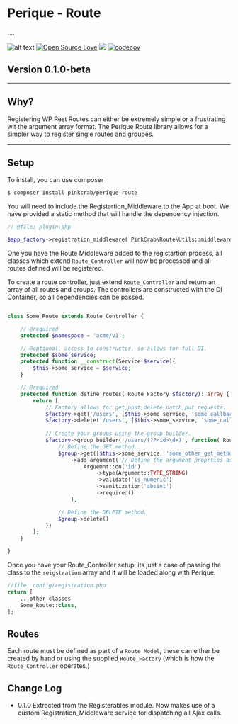 # Perique - Route

....

![alt text](https://img.shields.io/badge/Current_Version-0.1.0-yellow.svg?style=flat " ") 
[![Open Source Love](https://badges.frapsoft.com/os/mit/mit.svg?v=102)]()
![](https://github.com/Pink-Crab/Perique-Ajax/workflows/GitHub_CI/badge.svg " ")
[![codecov](https://codecov.io/gh/Pink-Crab/Perique-Ajax/branch/master/graph/badge.svg?token=NEZOz6FsKK)](https://codecov.io/gh/Pink-Crab/Perique-Ajax)

## Version 0.1.0-beta ##

****

## Why? ##

Registering WP Rest Routes can either be extremely simple or a frustrating wit the argument array format. The Perique Route library allows for a simpler way to register single routes and groupes.

****

## Setup ##

To install, you can use composer
```bash
$ composer install pinkcrab/perique-route
```

You will need to include the Registartion_Middleware to the App at boot. We have provided a static method that will handle the dependency injection.

```php
// @file: plugin.php

$app_factory->registration_middleware( PinkCrab\Route\Utils::middleware_provider() );
```
One you have the Route Middleware added to the registartion process, all classes which extend `Route_Controller` will now be processed and all routes defined will be registered.

To create a route controller, just extend `Route_Controller` and return an array of all routes and groups. The controllers are constructed with the DI Container, so all dependencies can be passed. 

```php

class Some_Route extends Route_Controller {

    // @required
    protected $namespace = 'acme/v1';

    // @optional, access to constructor, so allows for full DI.
    protected $some_service;
    protected function __construct(Service $service){
        $this->some_service = $service;
    }

    // @required
    protected function define_routes( Route_Factory $factory): array {
        return [
            // Factory allows for get,post,delete,patch,put requests.
            $factory->get('/users', [$this->some_service, 'some_callback_index' ]),
            $factory->delete('/users', [$this->some_service, 'some_callback_delete' ]),
            
            // Create your groups using the group builder.
            $factory->group_builder('/users/(?P<id>\d+)', function( Route_Group $group) : Route_Group {
                // Define the GET method.
                $group->get([$this->some_service, 'some_other_get_method'])
                    ->add_argument( // Define the argument proprties as per WP API
                        Arguemnt::on('id')
                            ->type(Argument::TYPE_STRING)
                            ->validate('is_numeric')
                            ->sanitization('absint')
                            ->required()
                    );

                // Define the DELETE method.
                $group->delete()
            })
        ];
    }

}
```

Once you have your Route_Controller setup, its just a case of passing the class to the `reigstration` array and it will be loaded along with Perique.

```php
//file: config/registration.php
return [
    ...other classes
    Some_Route::class,
];
```

## Routes

Each route must be defined as part of a `Route Model`, these can either be created by hand or using the supplied `Route_Factory` (which is how the `Route_Controller` operates.)


## Change Log ##
* 0.1.0 Extracted from the Registerables module. Now makes use of a custom Registration_Middleware service for dispatching all Ajax calls.